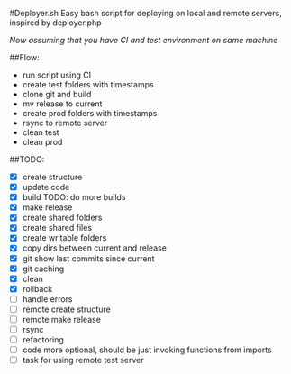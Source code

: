 #Deployer.sh
Easy bash script for deploying on local and remote servers, inspired by deployer.php

*Now assuming that you have CI and test environment on same machine*

##Flow:
 * run script using CI
 * create test folders with timestamps
 * clone git and build
 * mv release to current
 * create prod folders with timestamps
 * rsync to remote server
 * clean test
 * clean prod

##TODO:
- [x] create structure
- [x] update code
- [x] build TODO: do more builds
- [x] make release
- [x] create shared folders
- [x] create shared files
- [x] create writable folders
- [x] copy dirs between current and release
- [x] git show last commits since current
- [x] git caching
- [x] clean
- [x] rollback
- [ ] handle errors
- [ ] remote create structure
- [ ] remote make release
- [ ] rsync
- [ ] refactoring
- [ ] code more optional, should be just invoking functions from imports
- [ ] task for using remote test server
